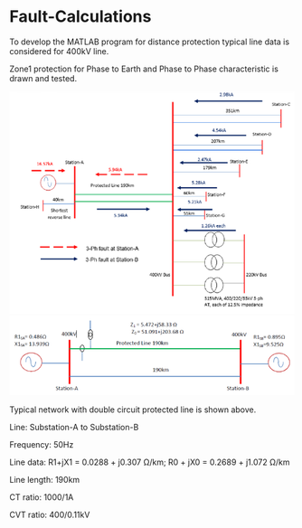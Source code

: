 # Fault-Calculations

To develop the MATLAB program for distance protection typical line data is considered for 400kV line. 

Zone1 protection for Phase to Earth and Phase to Phase characteristic is drawn and tested.

<img src= "https://github.com/Veetan3/Fault-Calculations/blob/master/PowerLine.PNG">
<img src= "https://github.com/Veetan3/Fault-Calculations/blob/master/Substations.PNG">

Typical network with double circuit protected line is shown above. 



Line:		Substation-A to Substation-B

Frequency: 	50Hz

Line data: 	R1+jX1 = 0.0288 + j0.307 Ω/km;                     R0 + jX0 = 0.2689 + j1.072 Ω/km
   
Line length: 	190km

CT ratio: 	1000/1A

CVT ratio: 	400/0.11kV
